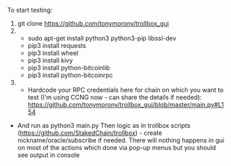 To start testing:
1) git clone https://github.com/tonymorony/trollbox_gui
2)   * sudo apt-get install python3 python3-pip libssl-dev
     * pip3 install requests
     * pip3 install wheel
     * pip3 install kivy 
     * pip3 install python-bitcoinlib
     * pip3 install python-bitcoinrpc
3) * Hardcode your RPC credentials here for chain on which you want to test (I'm using CCNG now - can share the details if needed): https://github.com/tonymorony/trollbox_gui/blob/master/main.py#L154
* And run as python3 main.py
Then logic as in trollbox scripts (https://github.com/StakedChain/trollbox) - create nickname/oracle/subscribe if needed. 
There will nothing happens in gui on most of the actions which done via pop-up menus but you should see output in console
